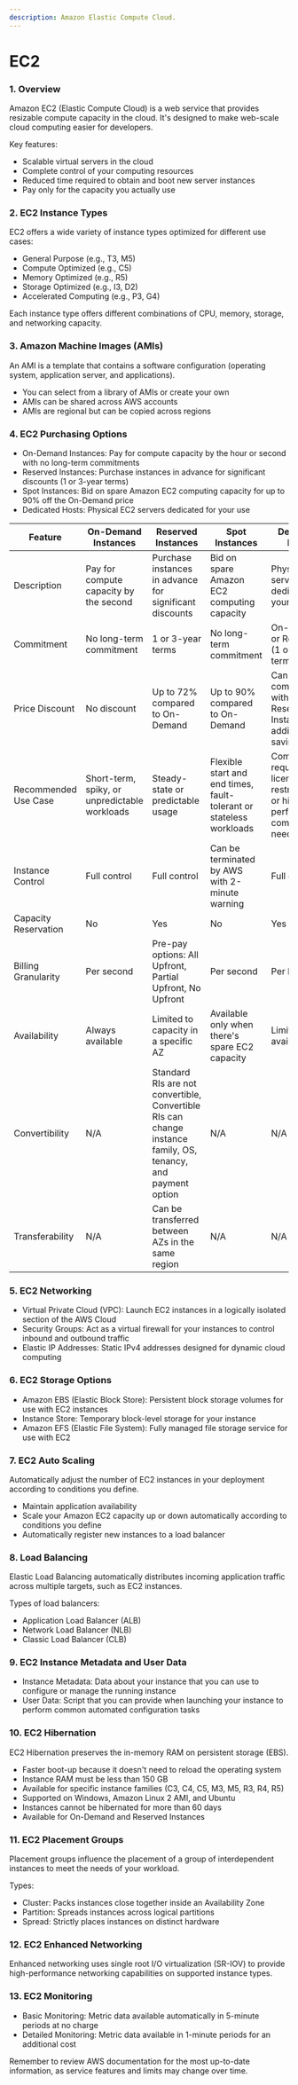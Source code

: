 ```yaml
---
description: Amazon Elastic Compute Cloud.
---
```


# EC2

### 1. Overview

Amazon EC2 (Elastic Compute Cloud) is a web service that provides resizable compute capacity in the cloud. It's designed to make web-scale cloud computing easier for developers.

Key features:

* Scalable virtual servers in the cloud
* Complete control of your computing resources
* Reduced time required to obtain and boot new server instances
* Pay only for the capacity you actually use

### 2. EC2 Instance Types

EC2 offers a wide variety of instance types optimized for different use cases:

* General Purpose (e.g., T3, M5)
* Compute Optimized (e.g., C5)
* Memory Optimized (e.g., R5)
* Storage Optimized (e.g., I3, D2)
* Accelerated Computing (e.g., P3, G4)

Each instance type offers different combinations of CPU, memory, storage, and networking capacity.

### 3. Amazon Machine Images (AMIs)

An AMI is a template that contains a software configuration (operating system, application server, and applications).

* You can select from a library of AMIs or create your own
* AMIs can be shared across AWS accounts
* AMIs are regional but can be copied across regions

### 4. EC2 Purchasing Options

* On-Demand Instances: Pay for compute capacity by the hour or second with no long-term commitments
* Reserved Instances: Purchase instances in advance for significant discounts (1 or 3-year terms)
* Spot Instances: Bid on spare Amazon EC2 computing capacity for up to 90% off the On-Demand price
* Dedicated Hosts: Physical EC2 servers dedicated for your use

| Feature              | On-Demand Instances                           | Reserved Instances                                                                                            | Spot Instances                                                      | Dedicated Hosts                                                                      |
| -------------------- | --------------------------------------------- | ------------------------------------------------------------------------------------------------------------- | ------------------------------------------------------------------- | ------------------------------------------------------------------------------------ |
| Description          | Pay for compute capacity by the second        | Purchase instances in advance for significant discounts                                                       | Bid on spare Amazon EC2 computing capacity                          | Physical EC2 servers dedicated for your use                                          |
| Commitment           | No long-term commitment                       | 1 or 3-year terms                                                                                             | No long-term commitment                                             | On-Demand or Reserved (1 or 3-year terms)                                            |
| Price Discount       | No discount                                   | Up to 72% compared to On-Demand                                                                               | Up to 90% compared to On-Demand                                     | Can be combined with Reserved Instances for additional savings                       |
| Recommended Use Case | Short-term, spiky, or unpredictable workloads | Steady-state or predictable usage                                                                             | Flexible start and end times, fault-tolerant or stateless workloads | Compliance requirements, licensing restrictions, or high-performance computing needs |
| Instance Control     | Full control                                  | Full control                                                                                                  | Can be terminated by AWS with 2-minute warning                      | Full control                                                                         |
| Capacity Reservation | No                                            | Yes                                                                                                           | No                                                                  | Yes                                                                                  |
| Billing Granularity  | Per second                                    | Pre-pay options: All Upfront, Partial Upfront, No Upfront                                                     | Per second                                                          | Per hour                                                                             |
| Availability         | Always available                              | Limited to capacity in a specific AZ                                                                          | Available only when there's spare EC2 capacity                      | Limited availability                                                                 |
| Convertibility       | N/A                                           | Standard RIs are not convertible, Convertible RIs can change instance family, OS, tenancy, and payment option | N/A                                                                 | N/A                                                                                  |
| Transferability      | N/A                                           | Can be transferred between AZs in the same region                                                             | N/A                                                                 | N/A                                                                                  |



### 5. EC2 Networking

* Virtual Private Cloud (VPC): Launch EC2 instances in a logically isolated section of the AWS Cloud
* Security Groups: Act as a virtual firewall for your instances to control inbound and outbound traffic
* Elastic IP Addresses: Static IPv4 addresses designed for dynamic cloud computing

### 6. EC2 Storage Options

* Amazon EBS (Elastic Block Store): Persistent block storage volumes for use with EC2 instances
* Instance Store: Temporary block-level storage for your instance
* Amazon EFS (Elastic File System): Fully managed file storage service for use with EC2

### 7. EC2 Auto Scaling

Automatically adjust the number of EC2 instances in your deployment according to conditions you define.

* Maintain application availability
* Scale your Amazon EC2 capacity up or down automatically according to conditions you define
* Automatically register new instances to a load balancer

### 8. Load Balancing

Elastic Load Balancing automatically distributes incoming application traffic across multiple targets, such as EC2 instances.

Types of load balancers:

* Application Load Balancer (ALB)
* Network Load Balancer (NLB)
* Classic Load Balancer (CLB)

### 9. EC2 Instance Metadata and User Data

* Instance Metadata: Data about your instance that you can use to configure or manage the running instance
* User Data: Script that you can provide when launching your instance to perform common automated configuration tasks

### 10. EC2 Hibernation

EC2 Hibernation preserves the in-memory RAM on persistent storage (EBS).

* Faster boot-up because it doesn't need to reload the operating system
* Instance RAM must be less than 150 GB
* Available for specific instance families (C3, C4, C5, M3, M5, R3, R4, R5)
* Supported on Windows, Amazon Linux 2 AMI, and Ubuntu
* Instances cannot be hibernated for more than 60 days
* Available for On-Demand and Reserved Instances

### 11. EC2 Placement Groups

Placement groups influence the placement of a group of interdependent instances to meet the needs of your workload.

Types:

* Cluster: Packs instances close together inside an Availability Zone
* Partition: Spreads instances across logical partitions
* Spread: Strictly places instances on distinct hardware

### 12. EC2 Enhanced Networking

Enhanced networking uses single root I/O virtualization (SR-IOV) to provide high-performance networking capabilities on supported instance types.

### 13. EC2 Monitoring

* Basic Monitoring: Metric data available automatically in 5-minute periods at no charge
* Detailed Monitoring: Metric data available in 1-minute periods for an additional cost

Remember to review AWS documentation for the most up-to-date information, as service features and limits may change over time.

